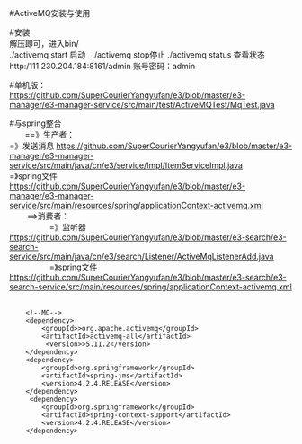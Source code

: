 #ActiveMQ安装与使用

#安装<br>
 解压即可，进入bin/<br>
 ./activemq start 启动   ./activemq stop停止  ./activemq status 查看状态<br>
 http:/111.230.204.184:8161/admin 账号密码：admin<br>



#单机版：<br>
https://github.com/SuperCourierYangyufan/e3/blob/master/e3-manager/e3-manager-service/src/main/test/ActiveMQTest/MqTest.java

#与spring整合<br>
         ==》生产者：<br>
                    =》发送消息  https://github.com/SuperCourierYangyufan/e3/blob/master/e3-manager/e3-manager-service/src/main/java/cn/e3/service/Impl/ItemServiceImpl.java<br>
                    =》spring文件 https://github.com/SuperCourierYangyufan/e3/blob/master/e3-manager/e3-manager-service/src/main/resources/spring/applicationContext-activemq.xml<br>
         ==>消费者：<br>
                    =》监听器  https://github.com/SuperCourierYangyufan/e3/blob/master/e3-search/e3-search-service/src/main/java/cn/e3/search/Listener/ActiveMqListenerAdd.java<br>
                    =》spring文件 https://github.com/SuperCourierYangyufan/e3/blob/master/e3-search/e3-search-service/src/main/resources/spring/applicationContext-activemq.xml<br>
      
        
        <!--MQ-->
        <dependency>
            <groupId>>org.apache.activemq</groupId>
            <artifactId>activemq-all</artifactId>
             <version>>5.11.2</version>
        </dependency>
        <dependency>
            <groupId>org.springframework</groupId>
            <artifactId>spring-jms</artifactId>
            <version>4.2.4.RELEASE</version>
        </dependency>
         <dependency>
            <groupId>org.springframework</groupId>
            <artifactId>spring-context-support</artifactId>
            <version>4.2.4.RELEASE</version>
        </dependency>


